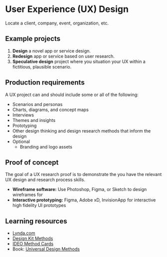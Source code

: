 # User Experience \(UX\) Design

Locate a client, company, event, organization, etc.

## Example projects

1. **Design** a novel app or service design.
2. **Redesign** app or service based on user research.
3. **Speculative design** project where you situation your UX within a fictitious, plausible scenario.

## Production requirements

A UX project can and should include some or all of the following:

* Scenarios and personas
* Charts, diagrams, and concept maps
* Interviews
* Themes and insights
* Prototyping
* Other design thinking and design research methods that inform the design
* Optional
  * Branding and logo assets

## Proof of concept

The goal of a UX research proof is to demonstrate the you have the relevant UX design and research process skills.

* **Wireframe software:** Use Photoshop, Figma, or Sketch to design wireframes for
* **Interactive prototyping:** Figma, Adobe xD, InvisionApp for interactive high fidelity UI prototypes

## Learning resources

* [Lynda.com](https://www.lynda.com/learning-paths/Design/become-a-user-experience-designer)
* [Design Kit Methods](http://www.designkit.org/methods)
* [IDEO Method Cards](https://www.ideo.com/post/method-cards)
* Book: [Universal Design Methods](https://www.amazon.com/gp/product/B007WRCRH8)



